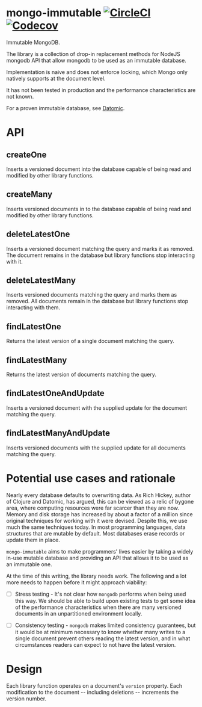 # mongo-immutable [![CircleCI](https://img.shields.io/circleci/project/github/CoNarrative/mongo-immutable.svg)]() [![Codecov](https://img.shields.io/codecov/c/github/CoNarrative/mongo-immutable.svg)]()
Immutable MongoDB.

The library is a collection of drop-in replacement methods for NodeJS mongodb API that allow mongodb to be used as an immutable database.

Implementation is naive and does not enforce locking, which Mongo only natively supports at the document level. 

It has not been tested in production and the performance characteristics are not known.

For a proven immutable database, see [Datomic](https://www.datomic.com/).

# API

## createOne
Inserts a versioned document into the database capable of being read and modified by other library functions.

## createMany
Inserts versioned documents in to the database capable of being read and modified by other library functions.

## deleteLatestOne
Inserts a versioned document matching the query and marks it as removed. The document remains in the database but library functions stop interacting with it.

## deleteLatestMany
Inserts versioned documents matching the query and marks them as removed. All documents remain in the database but library functions stop interacting with them.

## findLatestOne
Returns the latest version of a single document matching the query.

## findLatestMany
Returns the latest version of documents matching the query.

## findLatestOneAndUpdate
Inserts a versioned document with the supplied update for the document matching the query.

## findLatestManyAndUpdate
Inserts versioned documents with the supplied update for all documents matching the query.

# Potential use cases and rationale
Nearly every database defaults to overwriting data. As Rich Hickey, author of Clojure and Datomic, has argued, this can be viewed as a relic of bygone area, where computing resources 
were far scarcer than they are now. Memory and disk storage has increased by about a factor of a million since original techniques for working with it were devised. Despite this, we use 
much the same techniques today. In most programming languages, data structures that are mutable by default. Most databases erase records or update them in place.

`mongo-immutable` aims to make programmers' lives easier by taking a widely in-use mutable database and providing an API that allows it to be used as an immutable one.

At the time of this writing, the library needs work. The following and a lot more needs to happen before it might approach viability:

- [ ] Stress testing - It's not clear how `mongodb` performs when being used this way. We should be able to build upon existing tests to get some idea of the performance characteristics when there are many versioned documents in an unpartitioned environment locally.
- [ ] Consistency testing - `mongodb` makes limited consistency guarantees, but it would be at minimum necessary to know whether many writes to a single document prevent others reading the latest version, and in what circumstances readers can expect to not have the latest version.


# Design
Each library function operates on a document's `version` property. Each modification to the document -- including deletions -- increments the version number.

